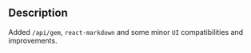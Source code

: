 ## Description
Added `/api/gem`, `react-markdown` and some minor `UI` compatibilities and improvements. 